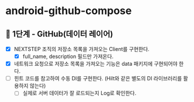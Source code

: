 # android-github-compose

## 🚀 1단계 - GitHub(데이터 레이어)

- [x] NEXTSTEP 조직의 저장소 목록을 가져오는 Client를 구현한다.
    - [x] full_name, description 필드만 가져온다.
- [x] 네트워크 요청으로 저장소 목록을 가져오는 기능은 data 패키지에 구현되어야 한다.
- [ ] 힌트 코드를 참고하여 수동 DI를 구현한다. (Hilt와 같은 별도의 DI 라이브러리를 활용하지 않는다)
    - [ ] 실제로 서버 데이터가 잘 로드되는지 Log로 확인한다.